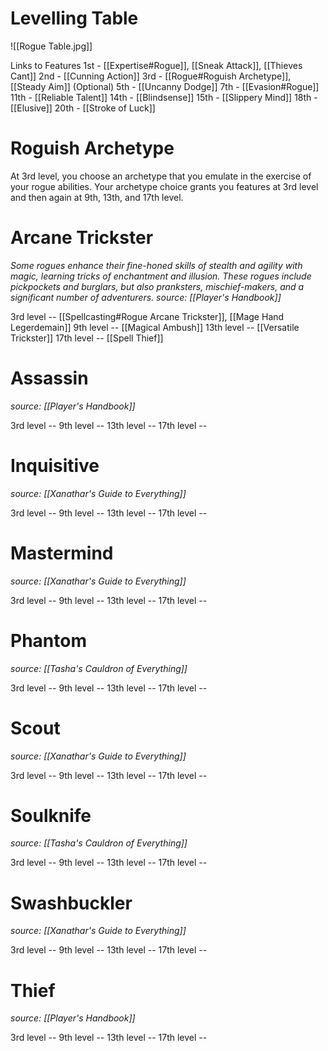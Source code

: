 # Levelling Table

![[Rogue Table.jpg]]

Links to Features
1st - [[Expertise#Rogue]], [[Sneak Attack]], [[Thieves Cant]]
2nd - [[Cunning Action]]
3rd - [[Rogue#Roguish Archetype]], [[Steady Aim]] (Optional)
5th - [[Uncanny Dodge]]
7th - [[Evasion#Rogue]]
11th - [[Reliable Talent]]
14th - [[Blindsense]]
15th - [[Slippery Mind]]
18th - [[Elusive]]
20th - [[Stroke of Luck]]

# Roguish Archetype
At 3rd level, you choose an archetype that you emulate in the exercise of your rogue abilities. Your archetype choice grants you features at 3rd level and then again at 9th, 13th, and 17th level.

# Arcane Trickster
*Some rogues enhance their fine-honed skills of stealth and agility with magic, learning tricks of enchantment and illusion. These rogues include pickpockets and burglars, but also pranksters, mischief-makers, and a significant number of adventurers.*
*source: [[Player's Handbook]]*

3rd level -- [[Spellcasting#Rogue Arcane Trickster]], [[Mage Hand Legerdemain]]
9th level -- [[Magical Ambush]]
13th level -- [[Versatile Trickster]]
17th level -- [[Spell Thief]]

# Assassin
*source: [[Player's Handbook]]*

3rd level -- 
9th level -- 
13th level -- 
17th level -- 

# Inquisitive
*source: [[Xanathar's Guide to Everything]]*

3rd level -- 
9th level -- 
13th level -- 
17th level -- 

# Mastermind
*source: [[Xanathar's Guide to Everything]]*

3rd level -- 
9th level -- 
13th level -- 
17th level -- 

# Phantom
*source: [[Tasha's Cauldron of Everything]]*

3rd level -- 
9th level -- 
13th level -- 
17th level -- 

# Scout
*source: [[Xanathar's Guide to Everything]]*

3rd level -- 
9th level -- 
13th level -- 
17th level -- 

# Soulknife
*source: [[Tasha's Cauldron of Everything]]*

3rd level -- 
9th level -- 
13th level -- 
17th level -- 

# Swashbuckler
*source: [[Xanathar's Guide to Everything]]*

3rd level -- 
9th level -- 
13th level -- 
17th level -- 

# Thief
*source: [[Player's Handbook]]*

3rd level -- 
9th level -- 
13th level -- 
17th level -- 
